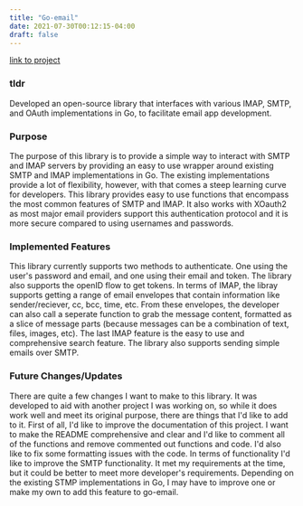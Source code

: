```yaml
---
title: "Go-email"
date: 2021-07-30T00:12:15-04:00
draft: false 
---
```


[link to project](https://github.com/AadityaChaudhary/go-email)
### tldr
Developed an open-source library that interfaces with various IMAP, SMTP, and OAuth implementations in Go, to facilitate email app development.

### Purpose
The purpose of this library is to provide a simple way to interact with SMTP and IMAP servers by providing an easy to use wrapper around existing SMTP and IMAP implementations in Go. The existing implementations provide a lot of flexibility, however, with that comes a steep learning curve for developers. This library provides easy to use functions that encompass the most common features of SMTP and IMAP. It also works with XOauth2 as most major email providers support this authentication protocol and it is more secure compared to using usernames and passwords.
### Implemented Features
This library currently supports two methods to authenticate. One using the user's password and email, and one using their email and token. The library also supports the openID flow to get tokens. In terms of IMAP, the libray supports getting a range of email envelopes that contain information like sender/reciever, cc, bcc, time, etc. From these envelopes, the developer can also call a seperate function to grab the message content, formatted as a slice of message parts (because messages can be a combination of text, files, images, etc). The last IMAP feature is the easy to use and comprehensive search feature. The library also supports sending simple emails over SMTP.
### Future Changes/Updates
There are quite a few changes I want to make to this library. It was developed to aid with another project I was working on, so while it does work well and meet its original purpose, there are things that I'd like to add to it. First of all, I'd like to improve the documentation of this project. I want to make the README comprehensive and clear and I'd like to comment all of the functions and remove commented out functions and code. I'd also like to fix some formatting issues with the code. In terms of functionality I'd like to improve the SMTP functionality. It met my requirements at the time, but it could be better to meet more developer's requirements. Depending on the existing STMP implementations in Go, I may have to improve one or make my own to add this feature to go-email.

